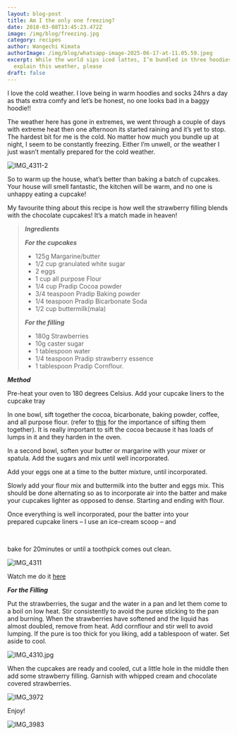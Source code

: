```yaml
---
layout: blog-post
title: Am I the only one freezing?
date: 2018-03-08T13:45:23.472Z
image: /img/blog/freezing.jpg
category: recipes
author: Wangechi Kimata
authorImage: /img/blog/whatsapp-image-2025-06-17-at-11.05.59.jpeg
excerpt: While the world sips iced lattes, I’m bundled in three hoodies—someone
  explain this weather, please
draft: false
---
```

I love the cold weather. I love being in warm hoodies and socks 24hrs a day as thats extra comfy and let’s be honest, no one looks bad in a baggy hoodie!!

The weather here has gone in extremes, we went through a couple of days with extreme heat then one afternoon its started raining and it’s yet to stop. The hardest bit for me is the cold. No matter how much you bundle up at night, I seem to be constantly freezing. Either I’m unwell, or the weather I just wasn’t mentally prepared for the cold weather.

![IMG_4311-2](https://pastrypleasures.wordpress.com/wp-content/uploads/2018/03/img_4311-2.jpg?w=750)

So to warm up the house, what’s better than baking a batch of cupcakes. Your house will smell fantastic, the kitchen will be warm, and no one is unhappy eating a cupcake!

My favourite thing about this recipe is how well the strawberry filling blends with the chocolate cupcakes! It’s a match made in heaven!

> ***Ingredients***
>
> ***For the cupcakes***
>
> * 125g Margarine/butter
> * 1/2 cup granulated white sugar
> * 2 eggs
> * 1 cup all purpose Flour
> * 1/4 cup Pradip Cocoa powder
> * 3/4 teaspoon Pradip Baking powder
> * 1/4 teaspoon Pradip Bicarbonate Soda
> * 1/2 cup buttermilk(mala)
>
> ***For the filling***
>
> * 180g Strawberries
> * 10g caster sugar
> * 1 tablespoon water
> * 1/4 teaspoon Pradip strawberry essence
> * 1 tablespoon Pradip Cornflour.

***Method***

Pre-heat your oven to 180 degrees Celsius. Add your cupcake liners to the cupcake tray

In one bowl, sift together the cocoa, bicarbonate, baking powder, coffee, and all purpose flour. (refer to [this](https://pastrypleasures.wordpress.com/2016/07/03/lemon-cake/) for the importance of sifting them together). It is really important to sift the cocoa because it has loads of lumps in it and they harden in the oven.

In a second bowl, soften your butter or margarine with your mixer or spatula. Add the sugars and mix until well incorporated.

Add your eggs one at a time to the butter mixture, until incorporated.

Slowly add your flour mix and buttermilk into the butter and eggs mix. This should be done alternating so as to incorporate air into the batter and make your cupcakes lighter as opposed to dense. Starting and ending with flour.

Once everything is well incorporated, pour the batter into your prepared cupcake liners – I use an ice-cream scoop – and

 

bake for 20minutes or until a toothpick comes out clean.

![IMG_4311](https://pastrypleasures.wordpress.com/wp-content/uploads/2018/03/img_4311.jpg?w=750)

Watch me do it [here](https://youtu.be/abLzFa1C2U0)

***For the Filling***

Put the strawberries, the sugar and the water in a pan and let them come to a boil on low heat. Stir consistently to avoid the puree sticking to the pan and burning. When the strawberries have softened and the liquid has almost doubled, remove from heat. Add cornflour and stir well to avoid lumping. If the pure is too thick for you liking, add a tablespoon of water. Set aside to cool.

![IMG_4310.jpg](https://pastrypleasures.wordpress.com/wp-content/uploads/2018/03/img_4310.jpg?w=750)

When the cupcakes are ready and cooled, cut a little hole in the middle then add some strawberry filling. Garnish with whipped cream and chocolate covered strawberries.

![IMG_3972](https://pastrypleasures.wordpress.com/wp-content/uploads/2018/03/img_3972.jpg?w=750)

Enjoy!

![IMG_3983](https://pastrypleasures.wordpress.com/wp-content/uploads/2018/03/img_3983.jpg?w=750)